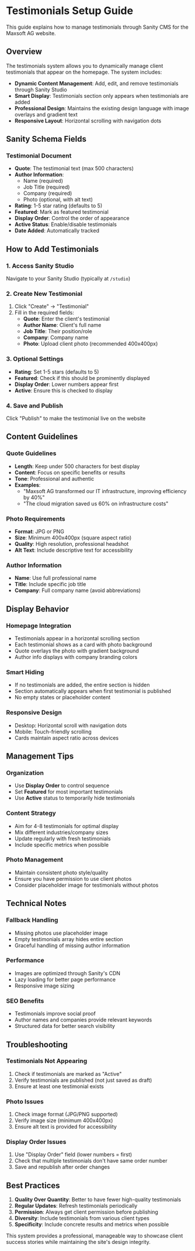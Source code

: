 # Testimonials Setup Guide

This guide explains how to manage testimonials through Sanity CMS for the Maxsoft AG website.

## Overview

The testimonials system allows you to dynamically manage client testimonials that appear on the homepage. The system includes:

- **Dynamic Content Management**: Add, edit, and remove testimonials through Sanity Studio
- **Smart Display**: Testimonials section only appears when testimonials are added
- **Professional Design**: Maintains the existing design language with image overlays and gradient text
- **Responsive Layout**: Horizontal scrolling with navigation dots

## Sanity Schema Fields

### Testimonial Document

- **Quote**: The testimonial text (max 500 characters)
- **Author Information**:
  - Name (required)
  - Job Title (required)
  - Company (required)
  - Photo (optional, with alt text)
- **Rating**: 1-5 star rating (defaults to 5)
- **Featured**: Mark as featured testimonial
- **Display Order**: Control the order of appearance
- **Active Status**: Enable/disable testimonials
- **Date Added**: Automatically tracked

## How to Add Testimonials

### 1. Access Sanity Studio

Navigate to your Sanity Studio (typically at `/studio`)

### 2. Create New Testimonial

1. Click "Create" → "Testimonial"
2. Fill in the required fields:
   - **Quote**: Enter the client's testimonial
   - **Author Name**: Client's full name
   - **Job Title**: Their position/role
   - **Company**: Company name
   - **Photo**: Upload client photo (recommended 400x400px)

### 3. Optional Settings

- **Rating**: Set 1-5 stars (defaults to 5)
- **Featured**: Check if this should be prominently displayed
- **Display Order**: Lower numbers appear first
- **Active**: Ensure this is checked to display

### 4. Save and Publish

Click "Publish" to make the testimonial live on the website

## Content Guidelines

### Quote Guidelines

- **Length**: Keep under 500 characters for best display
- **Content**: Focus on specific benefits or results
- **Tone**: Professional and authentic
- **Examples**:
  - "Maxsoft AG transformed our IT infrastructure, improving efficiency by 40%"
  - "The cloud migration saved us 60% on infrastructure costs"

### Photo Requirements

- **Format**: JPG or PNG
- **Size**: Minimum 400x400px (square aspect ratio)
- **Quality**: High resolution, professional headshot
- **Alt Text**: Include descriptive text for accessibility

### Author Information

- **Name**: Use full professional name
- **Title**: Include specific job title
- **Company**: Full company name (avoid abbreviations)

## Display Behavior

### Homepage Integration

- Testimonials appear in a horizontal scrolling section
- Each testimonial shows as a card with photo background
- Quote overlays the photo with gradient background
- Author info displays with company branding colors

### Smart Hiding

- If no testimonials are added, the entire section is hidden
- Section automatically appears when first testimonial is published
- No empty states or placeholder content

### Responsive Design

- Desktop: Horizontal scroll with navigation dots
- Mobile: Touch-friendly scrolling
- Cards maintain aspect ratio across devices

## Management Tips

### Organization

- Use **Display Order** to control sequence
- Set **Featured** for most important testimonials
- Use **Active** status to temporarily hide testimonials

### Content Strategy

- Aim for 4-8 testimonials for optimal display
- Mix different industries/company sizes
- Update regularly with fresh testimonials
- Include specific metrics when possible

### Photo Management

- Maintain consistent photo style/quality
- Ensure you have permission to use client photos
- Consider placeholder image for testimonials without photos

## Technical Notes

### Fallback Handling

- Missing photos use placeholder image
- Empty testimonials array hides entire section
- Graceful handling of missing author information

### Performance

- Images are optimized through Sanity's CDN
- Lazy loading for better page performance
- Responsive image sizing

### SEO Benefits

- Testimonials improve social proof
- Author names and companies provide relevant keywords
- Structured data for better search visibility

## Troubleshooting

### Testimonials Not Appearing

1. Check if testimonials are marked as "Active"
2. Verify testimonials are published (not just saved as draft)
3. Ensure at least one testimonial exists

### Photo Issues

1. Check image format (JPG/PNG supported)
2. Verify image size (minimum 400x400px)
3. Ensure alt text is provided for accessibility

### Display Order Issues

1. Use "Display Order" field (lower numbers = first)
2. Check that multiple testimonials don't have same order number
3. Save and republish after order changes

## Best Practices

1. **Quality Over Quantity**: Better to have fewer high-quality testimonials
2. **Regular Updates**: Refresh testimonials periodically
3. **Permission**: Always get client permission before publishing
4. **Diversity**: Include testimonials from various client types
5. **Specificity**: Include concrete results and metrics when possible

This system provides a professional, manageable way to showcase client success stories while maintaining the site's design integrity.
